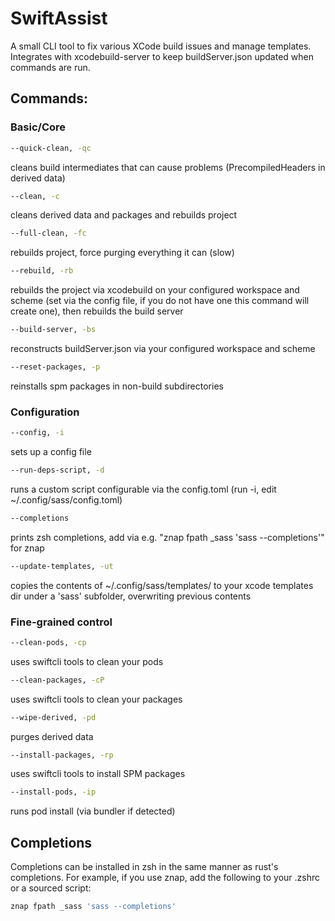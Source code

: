 # SwiftAssist

A small CLI tool to fix various XCode build issues and manage templates. Integrates with xcodebuild-server to keep buildServer.json updated when commands are run.

## Commands:
### Basic/Core

```zsh
--quick-clean, -qc
```
cleans build intermediates that can cause problems (PrecompiledHeaders in derived data)

```zsh
--clean, -c
```
cleans derived data and packages and rebuilds project

```zsh
--full-clean, -fc
```
rebuilds project, force purging everything it can (slow)

```zsh
--rebuild, -rb
```
rebuilds the project via xcodebuild on your configured workspace and scheme (set via the config file, if you do not have one this command will create one), then rebuilds the build server

```zsh
--build-server, -bs
```
reconstructs buildServer.json via your configured workspace and scheme

```zsh
--reset-packages, -p
```
reinstalls spm packages in non-build subdirectories


### Configuration

```zsh
--config, -i
```
sets up a config file

```zsh
--run-deps-script, -d
```
runs a custom script configurable via the config.toml (run -i, edit ~/.config/sass/config.toml)

```zsh
--completions
```
prints zsh completions, add via e.g. "znap fpath _sass 'sass --completions'" for znap

```zsh
--update-templates, -ut
```
copies the contents of ~/.config/sass/templates/ to your xcode templates dir under a 'sass' subfolder, overwriting previous contents


### Fine-grained control

```zsh
--clean-pods, -cp
```
uses swiftcli tools to clean your pods

```zsh
--clean-packages, -cP
```
uses swiftcli tools to clean your packages

```zsh
--wipe-derived, -pd
```
purges derived data

```zsh
--install-packages, -rp
```
uses swiftcli tools to install SPM packages

```zsh
--install-pods, -ip
```
runs pod install (via bundler if detected)

## Completions

Completions can be installed in zsh in the same manner as rust's completions.
For example, if you use znap, add the following to your .zshrc or a sourced script:

```zsh
znap fpath _sass 'sass --completions'
```
